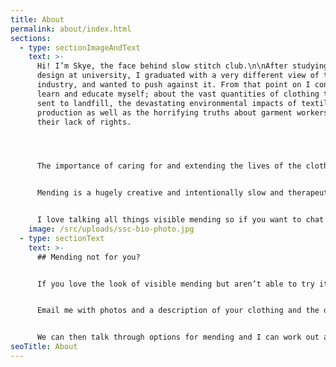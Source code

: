 ```yaml
---
title: About
permalink: about/index.html
sections:
  - type: sectionImageAndText
    text: >-
      Hi! I’m Skye, the face behind slow stitch club.\n\nAfter studying fashion
      design at university, I graduated with a very different view of the
      industry, and wanted to push against it. From that point on I continued to
      learn and educate myself; about the vast quantities of clothing that is
      sent to landfill, the devastating environmental impacts of textiles
      production as well as the horrifying truths about garment workers and
      their lack of rights.




      The importance of caring for and extending the lives of the clothes that already exist in the world became hugely important to me, and I set out to help teach and educate others about learning to fix their clothing through the practice of visible mending.


      Mending is a hugely creative and intentionally slow and therapeutic skill, and the community surrounding it is super inspiring. I hope you’ll join us to learn a new skill and be a part of the change to fight against fast fashion whilst taking care of the clothes you love.


      I love talking all things visible mending so if you want to chat or have any questions please email me at skye@slowstitch.club. I’m also on the lookout for stockists so if you’d like any of my products in your store, or want to host mending workshops get in touch.
    image: /src/uploads/ssc-bio-photo.jpg
  - type: sectionText
    text: >-
      ## Mending not for you?


      If you love the look of visible mending but aren’t able to try it for yourself, I also offer a visible mending service.


      Email me with photos and a description of your clothing and the damage that needs mending.


      We can then talk through options for mending and I can work out a quote and time frame for you.
seoTitle: About
---
```

